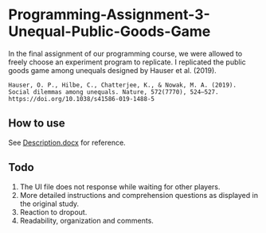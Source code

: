 # Programming-Assignment-3-Unequal-Public-Goods-Game
In the final assignment of our programming course, we were allowed to freely choose an experiment program to replicate. I replicated the public goods game among unequals designed by Hauser et al. (2019).

    Hauser, O. P., Hilbe, C., Chatterjee, K., & Nowak, M. A. (2019). Social dilemmas among unequals. Nature, 572(7770), 524–527. https://doi.org/10.1038/s41586-019-1488-5

## How to use

See [Description.docx](https://github.com/Rui-Alexander-Sun/Programming-Assignment-3-Social-Dilemmas-Among-Unequals/blob/main/Description.docx) for reference.

## Todo
1. The UI file does not response while waiting for other players.
2. More detailed instructions and comprehension questions as displayed in the original study.
3. Reaction to dropout.
4. Readability, organization and comments.
